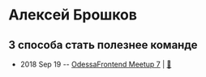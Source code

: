 # Алексей Брошков

## 3 способа стать полезнее команде
- 2018 Sep 19 -- [OdessaFrontend Meetup 7](https://youtu.be/N2KEdH2Psak)  | [:notebook:](https://www.slideshare.net/odessafrontend/3-odessafrontend-meetup-7/odessafrontend/3-odessafrontend-meetup-7)  

